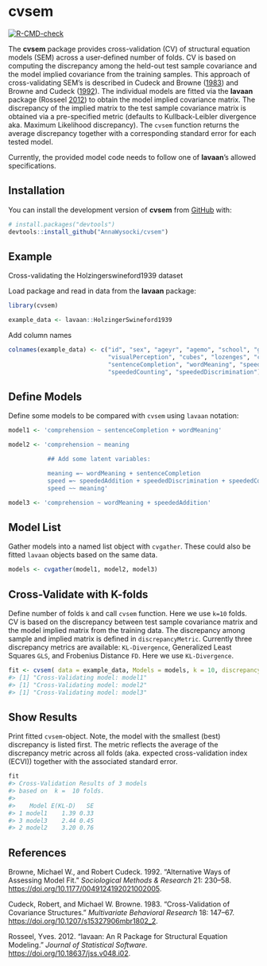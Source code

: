
<!-- README.md is generated from README.Rmd. Please edit that file -->

# cvsem

<!-- badges: start -->

[![R-CMD-check](https://github.com/AnnaWysocki/cvsem/actions/workflows/r.yml/badge.svg)](https://github.com/AnnaWysocki/cvsem/actions/workflows/r.yml)
<!-- badges: end -->

The **cvsem** package provides cross-validation (CV) of structural
equation models (SEM) across a user-defined number of folds. CV is based
on computing the discrepancy among the held-out test sample covariance
and the model implied covariance from the training samples. This
approach of cross-validating SEM’s is described in Cudeck and Browne
([1983](#ref-Cudeck1983)) and Browne and Cudeck
([1992](#ref-BrowneCudeck1992)). The individual models are fitted via
the **lavaan** package (Rosseel [2012](#ref-Rosseel2012lavaan)) to
obtain the model implied covariance matrix. The discrepancy of the
implied matrix to the test sample covariance matrix is obtained via a
pre-specified metric (defaults to Kullback-Leibler divergence aka.
Maximum Likelihood discrepancy). The `cvsem` function returns the
average discrepancy together with a corresponding standard error for
each tested model.

Currently, the provided model code needs to follow one of **lavaan**’s
allowed specifications.

## Installation

You can install the development version of **cvsem** from
[GitHub](https://github.com/) with:

``` r
# install.packages("devtools")
devtools::install_github("AnnaWysocki/cvsem")
```

## Example

Cross-validating the Holzingerswineford1939 dataset

Load package and read in data from the **lavaan** package:

``` r
library(cvsem)

example_data <- lavaan::HolzingerSwineford1939
```

Add column names

``` r
colnames(example_data) <- c("id", "sex", "ageyr", "agemo", "school", "grade",
                            "visualPerception", "cubes", "lozenges", "comprehension",
                            "sentenceCompletion", "wordMeaning", "speededAddition",
                            "speededCounting", "speededDiscrimination")
```

## Define Models

Define some models to be compared with `cvsem` using `lavaan` notation:

``` r
model1 <- 'comprehension ~ sentenceCompletion + wordMeaning'

model2 <- 'comprehension ~ meaning

           ## Add some latent variables:

           meaning =~ wordMeaning + sentenceCompletion
           speed =~ speededAddition + speededDiscrimination + speededCounting
           speed ~~ meaning'

model3 <- 'comprehension ~ wordMeaning + speededAddition'
```

## Model List

Gather models into a named list object with `cvgather`. These could also
be fitted `lavaan` objects based on the same data.

``` r
models <- cvgather(model1, model2, model3)
```

## Cross-Validate with K-folds

Define number of folds `k` and call `cvsem` function. Here we use `k=10`
folds. CV is based on the discrepancy between test sample covariance
matrix and the model implied matrix from the training data. The
discrepancy among sample and implied matrix is defined in
`discrepancyMetric`. Currently three discrepancy metrics are available:
`KL-Divergence`, Generalized Least Squares `GLS`, and Frobenius Distance
`FD`. Here we use `KL-Divergence`.

``` r
fit <- cvsem( data = example_data, Models = models, k = 10, discrepancyMetric = "KL-Divergence")
#> [1] "Cross-Validating model: model1"
#> [1] "Cross-Validating model: model2"
#> [1] "Cross-Validating model: model3"
```

## Show Results

Print fitted `cvsem`-object. Note, the model with the smallest (best)
discrepancy is listed first. The metric reflects the average of the
discrepancy metric across all folds (aka. expected cross-validation
index (ECVI)) together with the associated standard error.

``` r
fit
#> Cross-Validation Results of 3 models 
#> based on  k =  10 folds. 
#> 
#>    Model E(KL-D)   SE
#> 1 model1    1.39 0.33
#> 3 model3    2.44 0.45
#> 2 model2    3.20 0.76
```

## References

<!-- What is special about using `README.Rmd` instead of just `README.md`? You can include R chunks like so: -->

<!-- ```{r cars} -->

<!-- summary(cars) -->

<!-- ``` -->

<!-- You'll still need to render `README.Rmd` regularly, to keep `README.md` up-to-date. `devtools::build_readme()` is handy for this. You could also use GitHub Actions to re-render `README.Rmd` every time you push. An example workflow can be found here: <https://github.com/r-lib/actions/tree/v1/examples>. -->

<!-- You can also embed plots, for example: -->

<!-- ```{r pressure, echo = FALSE} -->

<!-- plot(pressure) -->

<!-- ``` -->

<!-- In that case, don't forget to commit and push the resulting figure files, so they display on GitHub and CRAN. -->

<div id="refs" class="references">

<div id="ref-BrowneCudeck1992">

Browne, Michael W., and Robert Cudeck. 1992. “Alternative Ways of
Assessing Model Fit.” *Sociological Methods & Research* 21: 230–58.
<https://doi.org/10.1177/0049124192021002005>.

</div>

<div id="ref-Cudeck1983">

Cudeck, Robert, and Michael W. Browne. 1983. “Cross-Validation of
Covariance Structures.” *Multivariate Behavioral Research* 18: 147–67.
<https://doi.org/10.1207/s15327906mbr1802_2>.

</div>

<div id="ref-Rosseel2012lavaan">

Rosseel, Yves. 2012. “lavaan: An R Package for Structural Equation
Modeling.” *Journal of Statistical Software*.
<https://doi.org/10.18637/jss.v048.i02>.

</div>

</div>
